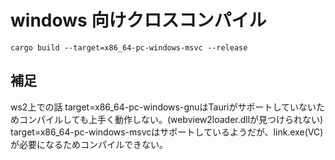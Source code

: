 
# windows 向けクロスコンパイル

`cargo build --target=x86_64-pc-windows-msvc --release`

## 補足

ws2上での話
target=x86_64-pc-windows-gnuはTauriがサポートしていないためコンパイルしても上手く動作しない。(webview2loader.dllが見つけられない)
target=x86_64-pc-windows-msvcはサポートしているようだが、link.exe(VC)が必要になるためコンパイルできない。
